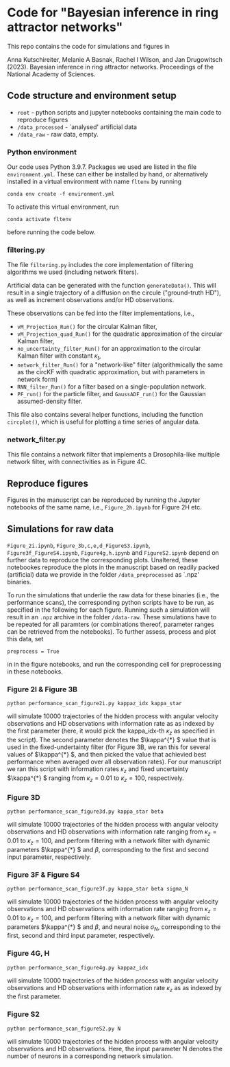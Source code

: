 # Code for "Bayesian inference in ring attractor networks"

This repo contains the code for simulations and figures in

Anna Kutschireiter, Melanie A Basnak, Rachel I Wilson, and Jan Drugowitsch (2023). Bayesian inference in ring attractor networks. Proceedings of the National Academy of Sciences.


## Code structure and environment setup
* `root` - python scripts and jupyter notebooks containing the main code to reproduce figures
* `/data_processed` - `analysed' artificial data
* `/data_raw` - raw data, empty. 

### Python environment

Our code uses Python 3.9.7. 
Packages we used are listed in the file `environment.yml`.
These can either be installed by hand, or alternatively installed in a virtual environment with name `fltenv` by running
```
conda env create -f environment.yml
```
To activate this virtual environment, run
```
conda activate fltenv
```
before running the code below.


### filtering.py
The file `filtering.py` includes the core implementation of filtering algorithms we used (including network filters).

Artificial data can be generated with the function `generateData()`. 
This will result in a single trajectory of a diffusion on the circule ("ground-truth HD"), as well as increment observations and/or HD observations.

These observations can be fed into the filter implementations, i.e., 
* `vM_Projection_Run()` for the circular Kalman filter,
* `vM_Projection_quad_Run()` for the quadratic approximation of the circular Kalman filter,
* `no_uncertainty_filter_Run()` for an approximation to the circular Kalman filter with constant $\kappa_t$, 
* `network_filter_Run()` for a "network-like" filter (algorithmically the same as the circKF with quadratic approximation, but with parameters in network form)
* `RNN_filter_Run()` for a filter based on a single-population network.
* `PF_run()` for the particle filter, and `GaussADF_run()` for the Gaussian assumed-density filter.

This file also contains several helper functions, including the function `circplot()`, which is useful for plotting a time series of angular data.

### network_filter.py

This file contains a network filter that implements a Drosophila-like multiple network filter, with connectivities as in Figure 4C.

## Reproduce figures
Figures in the manuscript can be reproduced by running the Jupyter notebooks of the same name, i.e., `Figure_2h.ipynb` for Figure 2H etc. 

## Simulations for raw data

`Figure_2i.ipynb`, `Figure_3b,c,e,d_FigureS3.ipynb`, `Figure3f_FigureS4.ipynb`, `Figure4g,h.ipynb` and `FigureS2.ipynb` depend on further data to reproduce the corresponding plots. Unaltered, these notebookes reproduce the plots in the manuscript based on readily packed (artificial) data we provide in the folder `/data_preprocessed` as `.npz' binaries. 

To run the simulations that underlie the raw data for these binaries (i.e., the performance scans), the corresponding python scripts have to be run, as specified in the following for each figure. Running such a simulation will result in an `.npz` archive in the folder `/data-raw`. These simulations have to be repeated for all paramters (or combinations thereof, parameter ranges can be retrieved from the notebooks). To further assess, process and plot this data, set 
```
preprocess = True
```
in in the figure notebooks, and run the corresponding cell for preprocessing in these notebooks.

### Figure 2I & Figure 3B
```
python performance_scan_figure2i.py kappaz_idx kappa_star
```
will simulate 10000 trajectories of the hidden process with angular velocity observations and HD observations with information rate as as indexed by the first parameter (here, it would pick the kappa_idx-th $\kappa_z$ as specified in the script). The second parameter denotes the $\kappa^{\*} $ value that is used in the fixed-undertainty filter (for Figure 3B, we ran this for several values of $\kappa^{\*} $, and then picked the value that achievied best performance when averaged over all observation rates).
For our manuscript we ran this script with information rates $\kappa_z$ and fixed uncertainty $\kappa^{\*} $  ranging from $\kappa_z = 0.01$ to $\kappa_z = 100$, respectively.

### Figure 3D
```
python performance_scan_figure3d.py kappa_star beta
```
will simulate 10000 trajectories of the hidden process with angular velocity observations and HD observations with information rate ranging from $\kappa_z = 0.01$ to $\kappa_z = 100$, and perform filtering with a network filter with dynamic parameters $\kappa^{\*} $ and $\beta$, corresponding to the first and second input parameter, respectively.

### Figure 3F & Figure S4
```
python performance_scan_figure3f.py kappa_star beta sigma_N
```
will simulate 10000 trajectories of the hidden process with angular velocity observations and HD observations with information rate ranging from $\kappa_z = 0.01$ to $\kappa_z = 100$, and perform filtering with a network filter with dynamic parameters $\kappa^{\*} $ and $\beta$, and neural noise $\sigma_N$, corresponding to the first, second and third input parameter, respectively.

### Figure 4G, H
```
python performance_scan_figure4g.py kappaz_idx
```
will simulate 10000 trajectories of the hidden process with angular velocity observations and HD observations with information rate $\kappa_z$ as as indexed by the first parameter.

### Figure S2
```
python performance_scan_figureS2.py N
```
will simulate 10000 trajectories of the hidden process with angular velocity observations and HD observations. Here, the input parameter N denotes the number of neurons in a corresponding network simulation.



